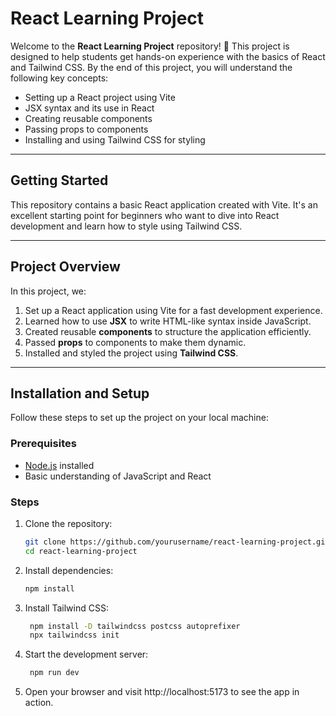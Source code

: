 # React Learning Project

Welcome to the **React Learning Project** repository! 🎉 This project is designed to help students get hands-on experience with the basics of React and Tailwind CSS. By the end of this project, you will understand the following key concepts:

- Setting up a React project using Vite
- JSX syntax and its use in React
- Creating reusable components
- Passing props to components
- Installing and using Tailwind CSS for styling


---

## Getting Started

This repository contains a basic React application created with Vite. It's an excellent starting point for beginners who want to dive into React development and learn how to style using Tailwind CSS.

---

## Project Overview

In this project, we:
1. Set up a React application using Vite for a fast development experience.
2. Learned how to use **JSX** to write HTML-like syntax inside JavaScript.
3. Created reusable **components** to structure the application efficiently.
4. Passed **props** to components to make them dynamic.
5. Installed and styled the project using **Tailwind CSS**.

---

## Installation and Setup

Follow these steps to set up the project on your local machine:

### Prerequisites
- [Node.js](https://nodejs.org/) installed
- Basic understanding of JavaScript and React

### Steps
1. Clone the repository:
   ```bash
   git clone https://github.com/yourusername/react-learning-project.git
   cd react-learning-project
   
2. Install dependencies:
   ```bash
   npm install
   
3. Install Tailwind CSS:
   ```bash
    npm install -D tailwindcss postcss autoprefixer
    npx tailwindcss init
   
4. Start the development server:
   ```bash
    npm run dev
   
5. Open your browser and visit http://localhost:5173 to see the app in action.


